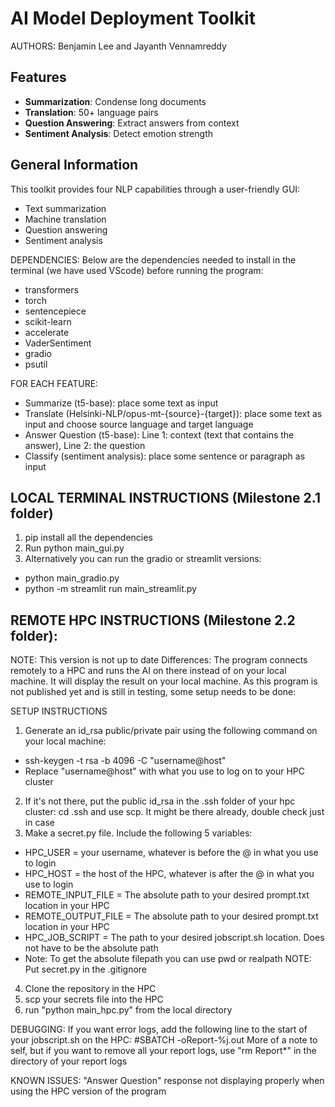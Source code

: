 # AI Model Deployment Toolkit
AUTHORS: Benjamin Lee and Jayanth Vennamreddy

## Features
- **Summarization**: Condense long documents
- **Translation**: 50+ language pairs
- **Question Answering**: Extract answers from context
- **Sentiment Analysis**: Detect emotion strength

## General Information
This toolkit provides four NLP capabilities through a user-friendly GUI:
- Text summarization
- Machine translation
- Question answering
- Sentiment analysis


DEPENDENCIES: 
Below are the dependencies needed to install in the terminal (we have used VScode) before running the program:
- transformers
- torch
- sentencepiece
- scikit-learn
- accelerate
- VaderSentiment
- gradio
- psutil


FOR EACH FEATURE:
- Summarize (t5-base): place some text as input
- Translate (Helsinki-NLP/opus-mt-{source}-{target}): place some text as input and choose source language and target language
- Answer Question (t5-base): Line 1: context (text that contains the answer), Line 2: the question
- Classify (sentiment analysis): place some sentence or paragraph as input

## LOCAL TERMINAL INSTRUCTIONS (Milestone 2.1 folder)
1. pip install all the dependencies
2. Run python main_gui.py
3. Alternatively you can run the gradio or streamlit versions:
- python main_gradio.py
- python -m streamlit run main_streamlit.py

## REMOTE HPC INSTRUCTIONS (Milestone 2.2 folder):
NOTE: This version is not up to date
Differences: The program connects remotely to a HPC and runs the AI on there instead of on your local machine. 
It will display the result on your local machine.
As this program is not published yet and is still in testing, some setup needs to be done:

SETUP INSTRUCTIONS
1. Generate an id_rsa public/private pair using the following command on your local machine:
- ssh-keygen -t rsa -b 4096 -C "username@host"
- Replace "username@host" with what you use to log on to your HPC cluster
2. If it's not there, put the public id_rsa in the .ssh folder of your hpc cluster: cd .ssh and use scp. It might be there already, double check just in case
3. Make a secret.py file.
Include the following 5 variables:
- HPC_USER = your username, whatever is before the @ in what you use to login
- HPC_HOST = the host of the HPC, whatever is after the @ in what you use to login
- REMOTE_INPUT_FILE = The absolute path to your desired prompt.txt location in your HPC
- REMOTE_OUTPUT_FILE = The absolute path to your desired prompt.txt location in your HPC
- HPC_JOB_SCRIPT = The path to your desired jobscript.sh location. Does not have to be the absolute path
- Note: To get the absolute filepath you can use pwd or realpath
NOTE: Put secret.py in the .gitignore
4. Clone the repository in the HPC
5. scp your secrets file into the HPC
6. run "python main_hpc.py" from the local directory

DEBUGGING:
If you want error logs, add the following line to the start of your jobscript.sh on the HPC:
#SBATCH -oReport-%j.out
More of a note to self, but if you want to remove all your report logs, use "rm Report*" in the directory of your report logs

KNOWN ISSUES:
"Answer Question" response not displaying properly when using the HPC version of the program
